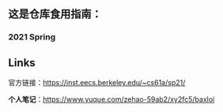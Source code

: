 ## 这是仓库食用指南：

### 2021 Spring



## Links

官方链接：https://inst.eecs.berkeley.edu/~cs61a/sp21/

**个人笔记**：https://www.yuque.com/zehao-59ab2/xy2fc5/baxloi

